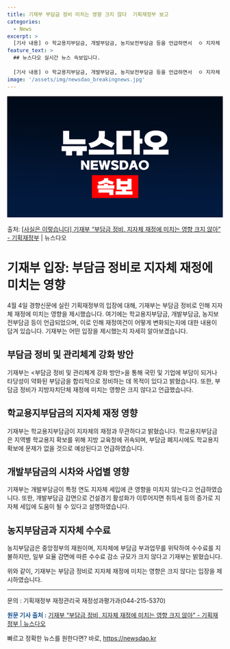 ```yaml
---
title: 기재부 부담금 정비 미치는 영향 크지 않다  기획재정부 보고
categories:
  - News
excerpt: >
  [기사 내용] ㅇ 학교용지부담금, 개발부담금, 농지보전부담금 등을 언급하면서  ㅇ 지자체 귀속 부담금의 4분…
feature_text: >
  ## 뉴스다오 실시간 뉴스 속보입니다.

  [기사 내용] ㅇ 학교용지부담금, 개발부담금, 농지보전부담금 등을 언급하면서  ㅇ 지자체 귀속 부담금의 4분…
image: '/assets/img/newsdao_breakingnews.jpg'
---
```


![뉴스다오 속보](/assets/img/newsdao_breakingnews.jpg)

<p>출처: <a href="https://newsdao.kr/3525" rel="dofollow">[사실은 이렇습니다] 기재부 “부담금 정비, 지자체 재정에 미치는 영향 크지 않아” - 기획재정부</a> | 뉴스다오</p>

<h1>기재부 입장: 부담금 정비로 지자체 재정에 미치는 영향</h1>

<p data-ke-size="size16">4월 4일 경향신문에 실린 기획재정부의 입장에 대해, 기재부는 부담금 정비로 인해 지자체 재정에 미치는 영향을 제시했습니다. 여기에는 학교용지부담금, 개발부담금, 농지보전부담금 등이 언급되었으며, 이로 인해 재정여건이 어떻게 변화되는지에 대한 내용이 담겨 있습니다. 기재부는 어떤 입장을 제시했는지 자세히 알아보겠습니다.</p>

<h2>부담금 정비 및 관리체계 강화 방안</h2>
<p data-ke-size="size16">기재부는 <부담금 정비 및 관리체계 강화 방안>을 통해 국민 및 기업에 부담이 되거나 타당성이 약화된 부담금을 합리적으로 정비하는 데 목적이 있다고 밝혔습니다. 또한, 부담금 정비가 지방자치단체 재정에 미치는 영향은 크지 않다고 언급했습니다.</p>

<h2>학교용지부담금의 지자체 재정 영향</h2>
<p data-ke-size="size16">기재부는 학교용지부담금이 지자체의 재정과 무관하다고 밝혔습니다. 학교용지부담금은 지역별 학교용지 확보를 위해 지방 교육청에 귀속되며, 부담금 폐지시에도 학교용지 확보에 문제가 없을 것으로 예상된다고 언급하였습니다.</p>

<h2>개발부담금의 시차와 사업별 영향</h2>
<p data-ke-size="size16">기재부는 개발부담금이 특정 연도 지자체 세입에 큰 영향을 미치지 않는다고 언급하였습니다. 또한, 개발부담금 감면으로 건설경기 활성화가 이루어지면 취득세 등의 증가로 지자체 세입에 도움이 될 수 있다고 설명하였습니다.</p>

<h2>농지부담금과 지자체 수수료</h2>
<p data-ke-size="size16">농지부담금은 중앙정부의 재원이며, 지자체에 부담금 부과업무를 위탁하여 수수료를 지불하지만, 일부 요율 감면에 따른 수수료 감소 규모가 크지 않다고 기재부는 밝혔습니다.</p>

<p data-ke-size="size16">위와 같이, 기재부는 부담금 정비로 지자체 재정에 미치는 영향은 크지 않다는 입장을 제시하였습니다.</p>

<hr data-ke-size="size16">

<p data-ke-size="size16">문의 : 기획재정부 재정관리국 재정성과평가과(044-215-5370)</p>

<p data-ke-size="size16"><b><span style="color: #1a5490;">원문 기사 출처 :</span></b> <a href="https://newsdao.kr/3525">기재부 “부담금 정비, 지자체 재정에 미치는 영향 크지 않아” - 기획재정부 | 뉴스다오</a></p> 

빠르고 정확한 뉴스를 원한다면? 바로, <a href="https://newsdao.kr" rel="dofollow">https://newsdao.kr</a>



